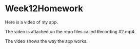 # Week12Homework

Here is a video of my app.

The video is attached on the repo files called Recording #2.mp4.

The video shows the way the app works.
